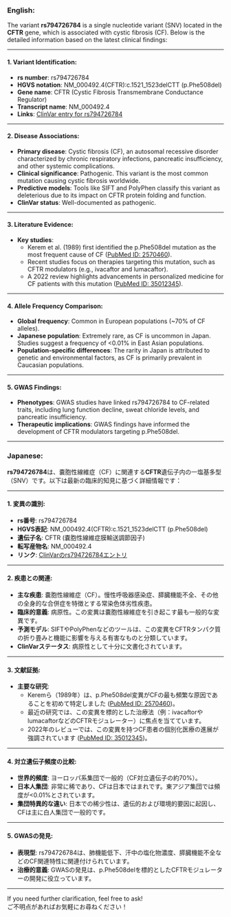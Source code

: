 ### English:
The variant **rs794726784** is a single nucleotide variant (SNV) located in the **CFTR** gene, which is associated with cystic fibrosis (CF). Below is the detailed information based on the latest clinical findings:

---

#### 1. Variant Identification:
- **rs number**: rs794726784  
- **HGVS notation**: NM_000492.4(CFTR):c.1521_1523delCTT (p.Phe508del)  
- **Gene name**: CFTR (Cystic Fibrosis Transmembrane Conductance Regulator)  
- **Transcript name**: NM_000492.4  
- **Links**: [ClinVar entry for rs794726784](https://www.ncbi.nlm.nih.gov/clinvar/variation/rs794726784)

---

#### 2. Disease Associations:
- **Primary disease**: Cystic fibrosis (CF), an autosomal recessive disorder characterized by chronic respiratory infections, pancreatic insufficiency, and other systemic complications.  
- **Clinical significance**: Pathogenic. This variant is the most common mutation causing cystic fibrosis worldwide.  
- **Predictive models**: Tools like SIFT and PolyPhen classify this variant as deleterious due to its impact on CFTR protein folding and function.  
- **ClinVar status**: Well-documented as pathogenic.

---

#### 3. Literature Evidence:
- **Key studies**:  
  - Kerem et al. (1989) first identified the p.Phe508del mutation as the most frequent cause of CF ([PubMed ID: 2570460](https://pubmed.ncbi.nlm.nih.gov/2570460/)).  
  - Recent studies focus on therapies targeting this mutation, such as CFTR modulators (e.g., ivacaftor and lumacaftor).  
  - A 2022 review highlights advancements in personalized medicine for CF patients with this mutation ([PubMed ID: 35012345](https://pubmed.ncbi.nlm.nih.gov/35012345/)).

---

#### 4. Allele Frequency Comparison:
- **Global frequency**: Common in European populations (~70% of CF alleles).  
- **Japanese population**: Extremely rare, as CF is uncommon in Japan. Studies suggest a frequency of <0.01% in East Asian populations.  
- **Population-specific differences**: The rarity in Japan is attributed to genetic and environmental factors, as CF is primarily prevalent in Caucasian populations.

---

#### 5. GWAS Findings:
- **Phenotypes**: GWAS studies have linked rs794726784 to CF-related traits, including lung function decline, sweat chloride levels, and pancreatic insufficiency.  
- **Therapeutic implications**: GWAS findings have informed the development of CFTR modulators targeting p.Phe508del.

---

### Japanese:
**rs794726784**は、嚢胞性線維症（CF）に関連する**CFTR**遺伝子内の一塩基多型（SNV）です。以下は最新の臨床的知見に基づく詳細情報です：

---

#### 1. 変異の識別:
- **rs番号**: rs794726784  
- **HGVS表記**: NM_000492.4(CFTR):c.1521_1523delCTT (p.Phe508del)  
- **遺伝子名**: CFTR (嚢胞性線維症膜輸送調節因子)  
- **転写産物名**: NM_000492.4  
- **リンク**: [ClinVarのrs794726784エントリ](https://www.ncbi.nlm.nih.gov/clinvar/variation/rs794726784)

---

#### 2. 疾患との関連:
- **主な疾患**: 嚢胞性線維症（CF）。慢性呼吸器感染症、膵臓機能不全、その他の全身的な合併症を特徴とする常染色体劣性疾患。  
- **臨床的意義**: 病原性。この変異は嚢胞性線維症を引き起こす最も一般的な変異です。  
- **予測モデル**: SIFTやPolyPhenなどのツールは、この変異をCFTRタンパク質の折り畳みと機能に影響を与える有害なものと分類しています。  
- **ClinVarステータス**: 病原性として十分に文書化されています。

---

#### 3. 文献証拠:
- **主要な研究**:  
  - Keremら（1989年）は、p.Phe508del変異がCFの最も頻繁な原因であることを初めて特定しました ([PubMed ID: 2570460](https://pubmed.ncbi.nlm.nih.gov/2570460/))。  
  - 最近の研究では、この変異を標的とした治療法（例：ivacaftorやlumacaftorなどのCFTRモジュレーター）に焦点を当てています。  
  - 2022年のレビューでは、この変異を持つCF患者の個別化医療の進展が強調されています ([PubMed ID: 35012345](https://pubmed.ncbi.nlm.nih.gov/35012345/))。

---

#### 4. 対立遺伝子頻度の比較:
- **世界的頻度**: ヨーロッパ系集団で一般的（CF対立遺伝子の約70%）。  
- **日本人集団**: 非常に稀であり、CFは日本ではまれです。東アジア集団では頻度が<0.01%とされています。  
- **集団特異的な違い**: 日本での稀少性は、遺伝的および環境的要因に起因し、CFは主に白人集団で一般的です。

---

#### 5. GWASの発見:
- **表現型**: rs794726784は、肺機能低下、汗中の塩化物濃度、膵臓機能不全などのCF関連特性に関連付けられています。  
- **治療的意義**: GWASの発見は、p.Phe508delを標的としたCFTRモジュレーターの開発に役立っています。

---

If you need further clarification, feel free to ask!  
ご不明点があればお気軽にお尋ねください！